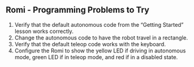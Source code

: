 ## Romi - Programming Problems to Try

1. Verify that the default autonomous code from the “Getting Started” lesson works correctly.
2. Change the autonomous code to have the robot travel in a rectangle.
3. Verify that the default teleop code works with the keyboard.
4. Configure the Romi to show the yellow LED if driving in autonomous mode, green LED if in teleop mode, and red if in a disabled state.
